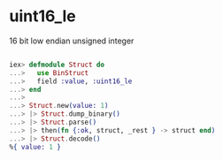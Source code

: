 # uint16_le

16 bit low endian unsigned integer

```elixir

iex> defmodule Struct do
...>   use BinStruct
...>   field :value, :uint16_le
...> end
...>
...> Struct.new(value: 1)
...> |> Struct.dump_binary()
...> |> Struct.parse()
...> |> then(fn {:ok, struct, _rest } -> struct end)
...> |> Struct.decode()
%{ value: 1 }

```
